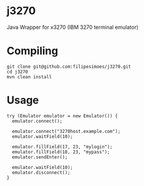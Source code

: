 # j3270
Java Wrapper for x3270 (IBM 3270 terminal emulator)

# Compiling

```
git clone git@github.com:filipesimoes/j3270.git
cd j3270
mvn clean install
```

# Usage
```
try (Emulator emulator = new Emulator()) {
  emulator.connect();

  emulator.connect("3270host.example.com");
  emulator.waitField(10);

  emulator.fillField(17, 23, "mylogin");
  emulator.fillField(18, 23, "mypass");
  emulator.sendEnter();

  emulator.waitField(10);
  emulator.disconnect();
}
```
